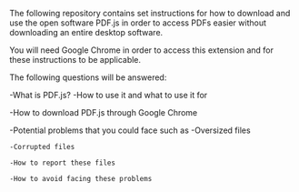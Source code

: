 The following repository contains set instructions for how to download and use the open software PDF.js in order to access PDFs easier without downloading an entire desktop software.

You will need Google Chrome in order to access this extension and for these instructions to be applicable.

The following questions will be answered:
  
  -What is PDF.js?
    -How to use it and what to use it for
  
  -How to download PDF.js through Google Chrome
  
  -Potential problems that you could face such as
     -Oversized files
    
    -Corrupted files
    
    -How to report these files
    
    -How to avoid facing these problems
    






